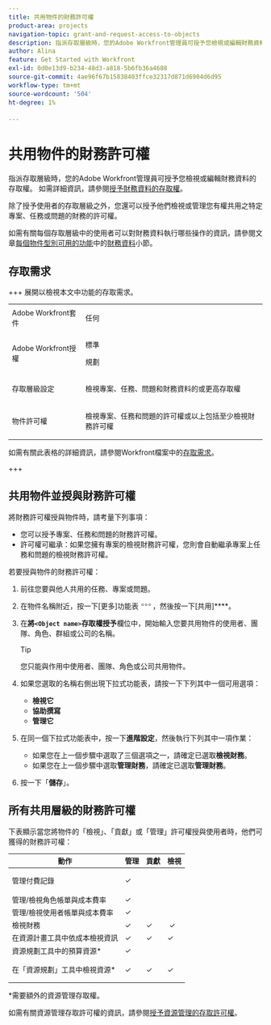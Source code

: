 ```yaml
---
title: 共用物件的財務許可權
product-area: projects
navigation-topic: grant-and-request-access-to-objects
description: 指派存取層級時，您的Adobe Workfront管理員可授予您檢視或編輯財務資料的存取權。 如需詳細資訊，請參閱授予財務資料的存取權。
author: Alina
feature: Get Started with Workfront
exl-id: 0d0e13d9-b234-48d3-a818-5b6fb36a4688
source-git-commit: 4ae96f67b15838403ffce32317d871d6904d6d95
workflow-type: tm+mt
source-wordcount: '504'
ht-degree: 1%

---
```


# 共用物件的財務許可權

指派存取層級時，您的Adobe Workfront管理員可授予您檢視或編輯財務資料的存取權。 如需詳細資訊，請參閱[授予財務資料的存取權](../../administration-and-setup/add-users/configure-and-grant-access/grant-access-financial.md)。

除了授予使用者的存取層級之外，您還可以授予他們檢視或管理您有權共用之特定專案、任務或問題的財務的許可權。

如需有關每個存取層級中的使用者可以對財務資料執行哪些操作的資訊，請參閱文章[每個物件型別可用的功能](../../administration-and-setup/add-users/access-levels-and-object-permissions/functionality-available-for-each-object-type.md#financia)中的[財務資料](../../administration-and-setup/add-users/access-levels-and-object-permissions/functionality-available-for-each-object-type.md)小節。

## 存取需求

<!--drafted for P&P:

<table style="table-layout:auto"> 
 <col> 
 <col> 
 <tbody> 
  <tr> 
   <td role="rowheader">Adobe Workfront plan*</td> 
   <td> <p>Any </p> </td> 
  </tr> 
  <tr> 
   <td role="rowheader">Adobe Workfront license*</td> 
   <td> <p>Current license: Standard </p> 
   Or
   <p>Legacy license: Plan </p></td> 
  </tr> 
  <tr> 
   <td role="rowheader">Access level configurations*</td> 
   <td> <p>View or higher access to Projects, Tasks, Issues, and Financial&nbsp;Data</p> <p><b>NOTE</b>
   
   If you still don't have access, ask your Workfront administrator if they set additional restrictions in your access level. For information on how a Workfront administrator can modify your access level, see <a href="../../administration-and-setup/add-users/configure-and-grant-access/create-modify-access-levels.md" class="MCXref xref">Create or modify custom access levels</a>.</p> </td> 
  </tr> 
  <tr> 
   <td role="rowheader">Object permissions</td> 
   <td> <p>View permissions or higher to projects, tasks, and issues that include at least View Finance permissions</p> <p>For information on requesting additional access, see <a href="../../workfront-basics/grant-and-request-access-to-objects/request-access.md" class="MCXref xref">Request access to objects </a>.</p> </td> 
  </tr> 
 </tbody> 
</table>
-->

+++ 展開以檢視本文中功能的存取需求。 

<table style="table-layout:auto"> 
 <col> 
 <col> 
 <tbody> 
  <tr> 
   <td role="rowheader">Adobe Workfront套件</td> 
   <td> <p>任何</p> </td> 
  </tr> 
  <tr> 
   <td role="rowheader">Adobe Workfront授權</td> 
   <td> <p>標準</p> 
   <p>規劃</p> 
   </td> 
  </tr> 
  <tr> 
   <td role="rowheader">存取層級設定</td> 
   <td> <p>檢視專案、任務、問題和財務資料的或更高存取權</p>  </td> 
  </tr> 
  <tr> 
   <td role="rowheader">物件許可權</td> 
   <td> <p>檢視專案、任務和問題的許可權或以上包括至少檢視財務許可權</p></td> 
  </tr> 
 </tbody> 
</table>

如需有關此表格的詳細資訊，請參閱Workfront檔案中的[存取需求](/help/quicksilver/administration-and-setup/add-users/access-levels-and-object-permissions/access-level-requirements-in-documentation.md)。

+++

## 共用物件並授與財務許可權

將財務許可權授與物件時，請考量下列事項：

* 您可以授予專案、任務和問題的財務許可權。
* 許可權可繼承：如果您擁有專案的檢視財務許可權，您則會自動繼承專案上任務和問題的檢視財務許可權。

若要授與物件的財務許可權：

1. 前往您要與他人共用的任務、專案或問題。
1. 在物件名稱附近，按一下[更多]功能表![](assets/more-icon.png)，然後按一下[共用]****。

1. 在&#x200B;**將`<Object name>`存取權授予**&#x200B;欄位中，開始輸入您要共用物件的使用者、團隊、角色、群組或公司的名稱。

   >[!TIP]
   >
   >您只能與作用中使用者、團隊、角色或公司共用物件。

1. 如果您選取的名稱右側出現下拉式功能表，請按一下下列其中一個可用選項：

   * **檢視它**
   * **協助撰寫**
   * **管理它**

1. 在同一個下拉式功能表中，按一下&#x200B;**進階設定**，然後執行下列其中一項作業：

   * 如果您在上一個步驟中選取了三個選項之一，請確定已選取&#x200B;**檢視財務**。
   * 如果您在上一個步驟中選取&#x200B;**管理財務**，請確定已選取&#x200B;**管理財務**。

1. 按一下「**儲存**」。

## 所有共用層級的財務許可權

下表顯示當您將物件的「檢視」、「貢獻」或「管理」許可權授與使用者時，他們可獲得的財務許可權： 

<table style="table-layout:auto"> 
 <col> 
 <col> 
 <col> 
 <col> 
 <thead> 
  <tr> 
   <th><strong>動作</strong> </th> 
   <th><strong>管理</strong> </th> 
   <th><strong>貢獻</strong> </th> 
   <th><strong>檢視</strong> </th> 
  </tr> 
 </thead> 
 <tbody> 
  <tr> 
   <td>管理付費記錄</td> 
   <td>✓</td> 
   <td> <p> </p> </td> 
   <td> </td> 
  </tr> 
  <tr> 
   <td>管理/檢視角色帳單與成本費率</td> 
   <td>✓</td> 
   <td> </td> 
   <td> </td> 
  </tr> 
  <tr> 
   <td>管理/檢視使用者帳單與成本費率</td> 
   <td>✓</td> 
   <td> </td> 
   <td> </td> 
  </tr> 
  <tr> 
   <td>檢視財務</td> 
   <td>✓</td> 
   <td>✓</td> 
   <td> ✓</td> 
  </tr> 
  <tr> 
   <td>在資源計畫工具中依成本檢視資訊</td> 
   <td>✓</td> 
   <td>✓</td> 
   <td>✓</td> 
  </tr> 
  <tr> 
   <td>資源規劃工具中的預算資源*</td> 
   <td>✓</td> 
   <td> </td> 
   <td> </td> 
  </tr> 
  <tr> 
   <td>在「資源規劃」工具中檢視資源*</td> 
   <td>✓</td> 
   <td>✓</td> 
   <td> <p>✓</p> </td> 
  </tr> 
 </tbody> 
</table>

&#42;需要額外的資源管理存取權。

如需有關資源管理存取許可權的資訊，請參閱[授予資源管理的存取許可權](../../administration-and-setup/add-users/configure-and-grant-access/grant-access-resource-management.md)。
